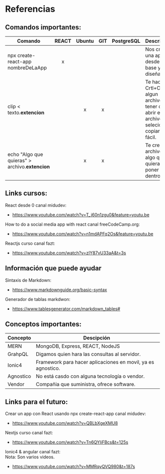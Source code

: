 # Referencias

## Comandos importantes:

|Comando|REACT|Ubuntu|  GIT | PostgreSQL |  Descripción |
|---|:---:|:---:|:---:|:---:|---|
|npx create-react-app nombreDeLaApp|x|   |   |   | Nos crea un una app desde una base ya diseñada.|
|clip < texto.**extencion**|  | x |  x |   | Te hace un Crtl+C de algun archivo sin tener que abrir el archivo, selecionar y copiar, más fácil.   |
|echo "Algo que quieras" > archivo.**extencion**|   | x  |  x |   | Te crea un archivo con algo que quieras poner dentro.  |

## Links cursos:

React desde 0 canal midudev:
- https://www.youtube.com/watch?v=T_j60n1zgu0&feature=youtu.be

How to do a social media app with react canal <h>freeCodeCamp.org</h>:
- https://www.youtube.com/watch?v=n1mdAPFq2Os&feature=youtu.be

Reactjs curso canal fazt:
- https://www.youtube.com/watch?v=zIY87vU33aA&t=3s

## Información que puede ayudar
Sintaxis de Markdown:
- https://www.markdownguide.org/basic-syntax

Generador de tablas markdwon:
- https://www.tablesgenerator.com/markdown_tables#

## Conceptos importantes:
|Concepto|Descipción|
|---|---|
|MERN|MongoDB, Express, REACT, NodeJS| 
|GrahpQL|Digamos quien hara las consultas al servidor.|
|Ionic4|Framework para hacer aplicaciones en movil, ya es agnostico.|
|Agnostico|No está casdo con alguna tecnología o vendor.|
|Vendor|Compañia que suministra, ofrece software.|


## Links para el futuro:

Crear un app con React usando npx create-react-app canal midudev:
- https://www.youtube.com/watch?v=QBLbXgeXMU8

Nextjs curso canal fazt:
- https://www.youtube.com/watch?v=Tn6QYliFBcs&t=125s

Ionic4 & angular canal fazt:</br>
<h>Nota: Son varios videos.</h>
- https://www.youtube.com/watch?v=MMRqyQVQ980&t=187s


